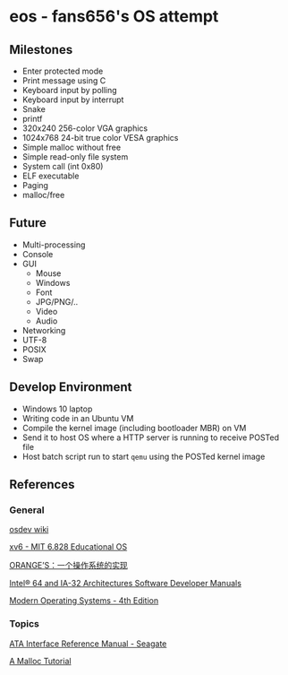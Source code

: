 # eos - fans656's OS attempt

## Milestones

- Enter protected mode
- Print message using C
- Keyboard input by polling
- Keyboard input by interrupt
- Snake
- printf
- 320x240 256-color VGA graphics
- 1024x768 24-bit true color VESA graphics
- Simple malloc without free
- Simple read-only file system
- System call (int 0x80)
- ELF executable
- Paging
- malloc/free

## Future

- Multi-processing
- Console
- GUI
  - Mouse
  - Windows
  - Font
  - JPG/PNG/..
  - Video
  - Audio
- Networking
- UTF-8
- POSIX
- Swap

## Develop Environment

- Windows 10 laptop
- Writing code in an Ubuntu VM
- Compile the kernel image (including bootloader MBR) on VM
- Send it to host OS where a HTTP server is running to receive POSTed file
- Host batch script run to start `qemu` using the POSTed kernel image

## References

### General

[osdev wiki](http://wiki.osdev.org/Main_Page)

[xv6 - MIT 6.828 Educational OS](https://pdos.csail.mit.edu/6.828/2012/xv6.html)

[ORANGE’S：一个操作系统的实现](https://book.douban.com/subject/3735649/)

[Intel® 64 and IA-32 Architectures Software Developer Manuals](https://software.intel.com/en-us/articles/intel-sdm)

[Modern Operating Systems - 4th Edition](https://github.com/yuanhui-yang/Modern-Operating-Systems/blob/master/Modern%20Operating%20Systems%20-%204th%20Edition.pdf)

### Topics

[ATA Interface Reference Manual - Seagate](http://bit.ly/2ynS9BO)

[A Malloc Tutorial](http://www.inf.udec.cl/~leo/Malloc_tutorial.pdf)
